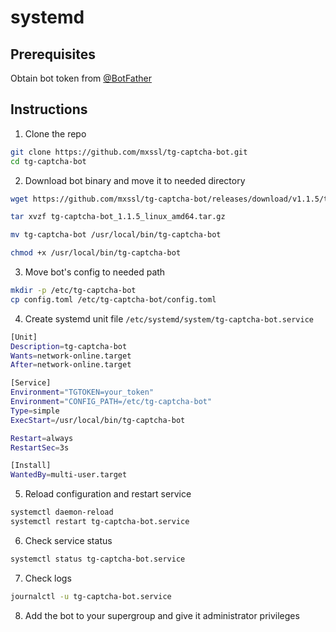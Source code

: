 # systemd

## Prerequisites

Obtain bot token from [@BotFather](https://t.me/BotFather)

## Instructions

1. Clone the repo

```bash
git clone https://github.com/mxssl/tg-captcha-bot.git
cd tg-captcha-bot
```

2. Download bot binary and move it to needed directory

```bash
wget https://github.com/mxssl/tg-captcha-bot/releases/download/v1.1.5/tg-captcha-bot_1.1.5_linux_amd64.tar.gz

tar xvzf tg-captcha-bot_1.1.5_linux_amd64.tar.gz

mv tg-captcha-bot /usr/local/bin/tg-captcha-bot

chmod +x /usr/local/bin/tg-captcha-bot
```

3. Move bot's config to needed path

```bash
mkdir -p /etc/tg-captcha-bot
cp config.toml /etc/tg-captcha-bot/config.toml
```

4. Create systemd unit file `/etc/systemd/system/tg-captcha-bot.service`

```bash
[Unit]
Description=tg-captcha-bot
Wants=network-online.target
After=network-online.target

[Service]
Environment="TGTOKEN=your_token"
Environment="CONFIG_PATH=/etc/tg-captcha-bot"
Type=simple
ExecStart=/usr/local/bin/tg-captcha-bot

Restart=always
RestartSec=3s

[Install]
WantedBy=multi-user.target
```

5. Reload configuration and restart service

```bash
systemctl daemon-reload
systemctl restart tg-captcha-bot.service
```

6. Check service status

```bash
systemctl status tg-captcha-bot.service
```

7. Check logs

```bash
journalctl -u tg-captcha-bot.service
```

8. Add the bot to your supergroup and give it administrator privileges
